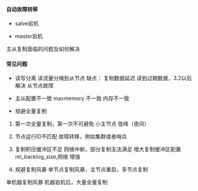#### 自动故障转移
- salve宕机


- master宕机



主从复制面临的问题及如何解决



#### 常见问题

- 读写分离
读流量分摊到从节点
缺点：
复制数据延迟
读到过期数据，3.2以后解决
从节点故障


- 主从配置不一致
maxmemory 不一致
内存不一致


- 规避全量复制
1. 第一次全量复制，第一次不可避免
小主节点 低峰（夜间）

2. 节点运行ID不匹配
故障转移，例如集群或者哨兵

3. 复制积压缓冲区不足
网络中断，部分复制无法满足
增大复制缓冲区配置rel_backlog_size,网络 增强

4. 规避复制风暴
 单节点复制风暴，主节点重启，多节点复制

 单机器复制风暴
 机器宕机后，大量全量复制
